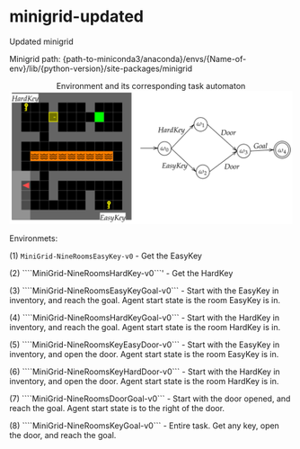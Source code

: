 # minigrid-updated
Updated minigrid

Minigrid path: {path-to-miniconda3/anaconda}/envs/{Name-of-env}/lib/{python-version}/site-packages/minigrid


<div align='center'>
  Environment and its corresponding task automaton
  <img alt="Environment and its corresponding task automaton" src="assets/env_automaton.png">
</div>

Environmets:

(1) ```MiniGrid-NineRoomsEasyKey-v0``` - Get the EasyKey 

(2) ````MiniGrid-NineRoomsHardKey-v0```' - Get the HardKey

(3) ````MiniGrid-NineRoomsEasyKeyGoal-v0``` - Start with the EasyKey in inventory, and reach the goal. Agent start state is the room EasyKey is in.

(4) ````MiniGrid-NineRoomsHardKeyGoal-v0``` - Start with the HardKey in inventory, and reach the goal. Agent start state is the room HardKey is in.

(5) ````MiniGrid-NineRoomsKeyEasyDoor-v0``` - Start with the EasyKey in inventory, and open the door. Agent start state is the room EasyKey is in.

(6) ````MiniGrid-NineRoomsKeyHardDoor-v0``` - Start with the HardKey in inventory, and open the door. Agent start state is the room HardKey is in.

(7) ````MiniGrid-NineRoomsDoorGoal-v0``` - Start with the door opened, and reach the goal. Agent start state is to the right of the door.

(8) ````MiniGrid-NineRoomsKeyGoal-v0``` - Entire task. Get any key, open the door, and reach the goal.
